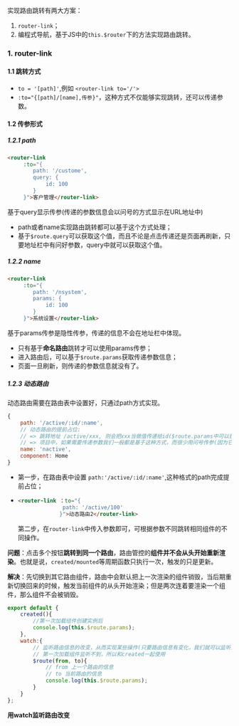 实现路由跳转有两大方案：

1. `router-link`；
2.  编程式导航，基于JS中的`this.$router`下的方法实现路由跳转。

### 1. router-link

#### 1.1 跳转方式

- `to = '[path]'`,例如 `<router-link to='/'>`
- `:to="{[path]/[name],传参}"`，这种方式不仅能够实现跳转，还可以传递参数。

#### 1.2 传参形式

##### 1.2.1 path

```html
<router-link 
     :to="{
        path: '/custome',
        query: {
            id: 100  
        }
     }">客户管理</router-link>
```

基于query显示传参(传递的参数信息会以问号的方式显示在URL地址中)

- path或者name实现路由跳转都可以基于这个方式处理；
- 基于`$route.query`可以获取这个值，而且不论是点击传递还是页面再刷新，只要地址栏中有问好参数，query中就可以获取这个值。

##### 1.2.2 name

```html
<router-link 
     :to="{
        path: '/nsystem',
        params: {
            id: 100  
        }
     }">系统设置</router-link>
```

基于params传参是隐性传参，传递的信息不会在地址栏中体现。

- 只有基于**命名路由**跳转才可以使用params传参；
- 进入路由后，可以基于`$route.params`获取传递参数信息；
- 页面一旦刷新，则传递的参数信息就没有了。

##### 1.2.3 动态路由

动态路由需要在路由表中设置好，只通过path方式实现。

```js
{
    path: '/active/:id/:name',
    // 动态路由的提前占位:
    // => 跳转地址 /active/xxx, 则会把xxx当做值传递给id($route.params中可以获取到)
    // => 项目中，如果需要传递参数我们一般都是基于这种方式，而很少用问号传参(因为它丑)
    name: 'nactive',
    component: Home
}
```

- 第一步，在路由表中设置 `path:'/active/:id/:name'`,这种格式的path完成提前占位；

- ```html
  <router-link ：to="{
               	path: '/active/100'     
               }">动态路由2</router-link>
  ```

  第二步，在`router-link`中传入参数即可，可根据参数不同跳转相同组件的不同操作。

**问题**：点击多个按钮**跳转到同一个路由**，路由管控的**组件并不会从头开始重新渲染**。也就是说，`created/mounted`等周期函数只执行一次，触发的只是更新。

**解决**：先切换到其它路由组件，路由中会默认把上一次渲染的组件销毁，当后期重新切换回来的时候，触发当前组件的从头开始渲染；但是两次连着要渲染一个组件，那么组件不会被销毁。

```js
export default {
    created(){
        //第一次加载组件创建实例后
        console.log(this.$route.params);
    },
    watch:{
        // 监听路由信息的改变，从而实现某些操作(只要路由信息有变化，我们就可以监听到)
        // 第一次加载组件监听不到，所以和created一起使用
    	$route(from, to){
            // from 上一个路由的信息
            // to 当前路由的信息
            console.log(this.$route.params);
        }
    }
};
```

**用watch监听路由改变**

